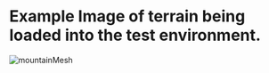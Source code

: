 # Example Image of terrain being loaded into the test environment.

![mountainMesh](https://github.com/user-attachments/assets/8d2c4fee-1371-4fc0-8518-d0a48b0a0a16)
